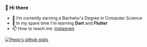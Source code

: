 ### 👋 Hi there

- :school: I’m currently earning a Bachelor's Degree in Computer Science
- 🌱 In my spare time I'm learning **Dart** and **Flutter**
- 📫 How to reach me: [Instagram](https://www.instagram.com/p20f_)

[![Pepp's github stats](https://github-readme-stats.vercel.app/api?username=p20f&count_private=true&show_icons=true&theme=algolia)](https://github.com/anuraghazra/github-readme-stats)
